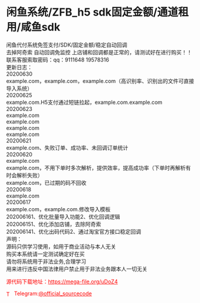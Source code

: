 # 闲鱼系统/ZFB_h5 sdk固定金额/通道租用/咸鱼sdk

闲鱼代付系统免签支付/SDK/固定金额/稳定自动回调 <br>去掉阿奇索 自动回调免监控 上店铺和回调都是正常的，请测试好在进行购买！！<br>联系客服索取密码：qq：9111648 19578316<br>更新日志：<br>20200630<br>example.com，example.com，example.com（高识别率、识别出的文件可直接导入系统）<br>20200625<br>example.com.H5支付通过短链拉起，example.com.example.com<br>20200623<br>example.com<br>example.com<br>example.com<br>example.com<br>20200621<br>example.com、失败订单、成功率、未回调订单统计<br>20200620<br>example.com<br>example.com，不用下单时多次解析，提供效率，提高成功率（下单时再解析有时会解析失败）<br>example.com，已过期的码不回收<br>20200618<br>example.com<br>20200617<br>example.com，example.com.修改导入模板<br>202006161、优化批量导入功能2、优化回调逻辑<br>202006151、优化添加店铺，去除阿奇索<br>202006141、优化出码代码2、通过淘宝官方接口稳定回调<br>声明：<br>源码只供学习使用，如用于商业活动与本人无关<br>购买本系统请一定测试确定好在买<br>请勿将系统用于非法业务,合理学习<br>用来进行违反中国法律用户禁止用于非法业务跟本人一切无关<br>


<p style="color: red;">源代码下载地址：<a href="https://mega-file.org/uDoZ4" style="color: red;">https://mega-file.org/uDoZ4</a></p><p style="color: red;"><img src="https://cdn-icons-png.flaticon.com/512/2111/2111646.png" alt="Telegram Icon" style="width: 16px; vertical-align: middle; margin-right: 5px;">Telegram:<a href="https://t.me/official_sourcecode" style="color: red;">@official_sourcecode</a></p>